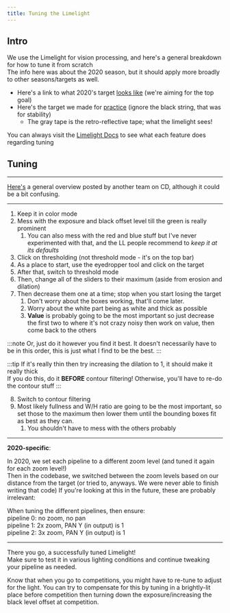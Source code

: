 ```yaml
---
title: Tuning the Limelight
---
```


## Intro

We use the Limelight for vision processing, and here's a general breakdown for how to tune it from scratch  
The info here was about the 2020 season, but it should apply more broadly to other seasons/targets as well.  

- Here's a link to what 2020's target [looks like](https://i.imgur.com/LnuB8Tz.png) (we're aiming for the top goal)  
- Here's the target we made for [practice](https://i.imgur.com/c1xEeja.png) (ignore the black string, that was for stability)  
  - The gray tape is the retro-reflective tape; what the limelight sees!

You can always visit the [Limelight Docs](https://docs.limelightvision.io/en/latest/vision_pipeline_tuning.html) to see what each feature does regarding tuning

## Tuning
---
[Here's](https://i.imgur.com/rM0qlI0.png) a general overview posted by another team on CD, although it could be a bit confusing.

---

1. Keep it in color mode
2. Mess with the exposure and black offset level till the green is really prominent
   1. You can also mess with the red and blue stuff but I've never experimented with that, and the LL people recommend to *keep it at its defaults*
3. Click on thresholding (not threshold mode - it's on the top bar)
4. As a place to start, use the eyedropper tool and click on the target
5. After that, switch to threshold mode
6. Then, change all of the sliders to their maximum (aside from erosion and dilation)
7. Then decrease them one at a time; stop when you start losing the target 
   1. Don't worry about the boxes working, that'll come later. 
   2. Worry about the white part being as white and thick as possible
   3. **Value** is probably going to be the most important so just decrease the first two to where it's not crazy noisy then work on value, then come back to the others
   
:::note
Or, just do it however you find it best. It doesn't necessarily have to be in this order, this is just what I find to be the best.
:::

:::tip
If it's really thin then try increasing the dilation to 1, it should make it really thick  
If you do this, do it **BEFORE** contour filtering! Otherwise, you'll have to re-do the contour stuff
:::

8. Switch to contour filtering
9. Most likely fullness and W/H ratio are going to be the most important, so set those to the maximum then lower them until the bounding boxes fit as best as they can.
   1. You shouldn't have to mess with the others probably 

---
**2020-specific**:

In 2020, we set each pipeline to a different zoom level (and tuned it again for each zoom level!)  
Then in the codebase, we switched between the zoom levels based on our distance from the target (or tried to, anyways. We were never able to finish writing that code)
If you're looking at this in the future, these are probably irrelevant:

When tuning the different pipelines, then ensure:  
pipeline 0: no zoom, no pan  
pipeline 1: 2x zoom, PAN Y (in output) is 1  
pipeline 2: 3x zoom, PAN Y (in output) is 1  

---

There you go, a successfully tuned Limelight!  
Make sure to test it in various lighting conditions and continue tweaking your pipeline as needed.

Know that when you go to competitions, you might have to re-tune to adjust for the light. You can try to compensate for this by tuning in a brightly-lit place before competition then turning down the exposure/increasing the black level offset at competition.